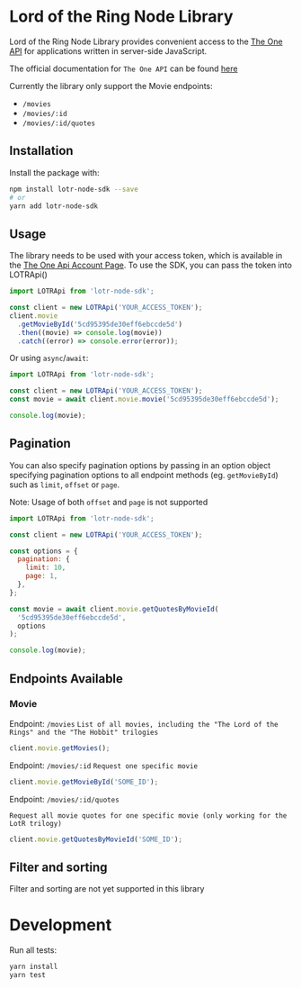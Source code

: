 # Lord of the Ring Node Library

Lord of the Ring Node Library provides convenient access to the [The One API](https://the-one-api.dev/) for applications written in server-side JavaScript.

The official documentation for `The One API` can be found [here](https://the-one-api.dev/)

Currently the library only support the Movie endpoints:

- `/movies`
- `/movies/:id`
- `/movies/:id/quotes`

## Installation

Install the package with:

```sh
npm install lotr-node-sdk --save
# or
yarn add lotr-node-sdk
```

## Usage

The library needs to be used with your access token, which is
available in the [The One Api Account Page](https://the-one-api.dev/account). To use the SDK, you can pass the token into LOTRApi()

```js
import LOTRApi from 'lotr-node-sdk';

const client = new LOTRApi('YOUR_ACCESS_TOKEN');
client.movie
  .getMovieById('5cd95395de30eff6ebccde5d')
  .then((movie) => console.log(movie))
  .catch((error) => console.error(error));
```

Or using `async`/`await`:

```js
import LOTRApi from 'lotr-node-sdk';

const client = new LOTRApi('YOUR_ACCESS_TOKEN');
const movie = await client.movie.movie('5cd95395de30eff6ebccde5d');

console.log(movie);
```

## Pagination

You can also specify pagination options by passing in an option object specifying pagination options to all endpoint methods (eg. `getMovieById`) such as `limit`, `offset` or `page`.

Note: Usage of both `offset` and `page` is not supported

```js
import LOTRApi from 'lotr-node-sdk';

const client = new LOTRApi('YOUR_ACCESS_TOKEN');

const options = {
  pagination: {
    limit: 10,
    page: 1,
  },
};

const movie = await client.movie.getQuotesByMovieId(
  '5cd95395de30eff6ebccde5d',
  options
);

console.log(movie);
```

## Endpoints Available

### Movie

Endpoint: `/movies`
`List of all movies, including the "The Lord of the Rings" and the "The Hobbit" trilogies`

```js
client.movie.getMovies();
```

Endpoint: `/movies/:id`
`Request one specific movie`

```js
client.movie.getMovieById('SOME_ID');
```

Endpoint: `/movies/:id/quotes`

`Request all movie quotes for one specific movie (only working for the LotR trilogy)`

```js
client.movie.getQuotesByMovieId('SOME_ID');
```

## Filter and sorting

Filter and sorting are not yet supported in this library

# Development

Run all tests:

```sh
yarn install
yarn test
```

